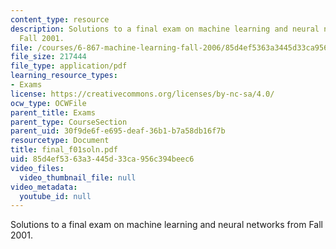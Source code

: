 ```yaml
---
content_type: resource
description: Solutions to a final exam on machine learning and neural networks from
  Fall 2001.
file: /courses/6-867-machine-learning-fall-2006/85d4ef5363a3445d33ca956c394beec6_final_f01soln.pdf
file_size: 217444
file_type: application/pdf
learning_resource_types:
- Exams
license: https://creativecommons.org/licenses/by-nc-sa/4.0/
ocw_type: OCWFile
parent_title: Exams
parent_type: CourseSection
parent_uid: 30f9de6f-e695-deaf-36b1-b7a58db16f7b
resourcetype: Document
title: final_f01soln.pdf
uid: 85d4ef53-63a3-445d-33ca-956c394beec6
video_files:
  video_thumbnail_file: null
video_metadata:
  youtube_id: null
---
```

Solutions to a final exam on machine learning and neural networks from Fall 2001.